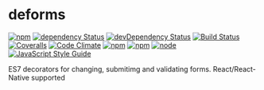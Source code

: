 # deforms

[![npm](https://img.shields.io/npm/v/deforms.svg?maxAge=1000)](https://www.npmjs.com/package/deforms)
[![dependency Status](https://img.shields.io/david/initflow/deforms.svg?maxAge=1000)](https://david-dm.org/initflow/deforms)
[![devDependency Status](https://img.shields.io/david/dev/initflow/deforms.svg?maxAge=1000)](https://david-dm.org/initflow/deforms)
[![Build Status](https://img.shields.io/travis/initflow/deforms.svg?maxAge=1000)](https://travis-ci.org/initflow/deforms)
[![Coveralls](https://img.shields.io/coveralls/initflow/deforms.svg?maxAge=1000)](https://coveralls.io/github/initflow/deforms)
[![Code Climate](https://img.shields.io/codeclimate/github/initflow/deforms.svg?maxAge=1000)](https://codeclimate.com/github/initflow/deforms)
[![npm](https://img.shields.io/npm/dt/deforms.svg?maxAge=1000)](https://www.npmjs.com/package/deforms)
[![npm](https://img.shields.io/npm/l/deforms.svg?maxAge=1000)](https://github.com/initflow/deforms/blob/master/LICENSE.md)
[![node](https://img.shields.io/node/v/deforms.svg?maxAge=1000)](https://www.npmjs.com/package/deforms)
[![JavaScript Style Guide](https://img.shields.io/badge/code%20style-standard-brightgreen.svg)](http://standardjs.com/)

ES7 decorators for changing, submitimg and validating forms. React/React-Native supported